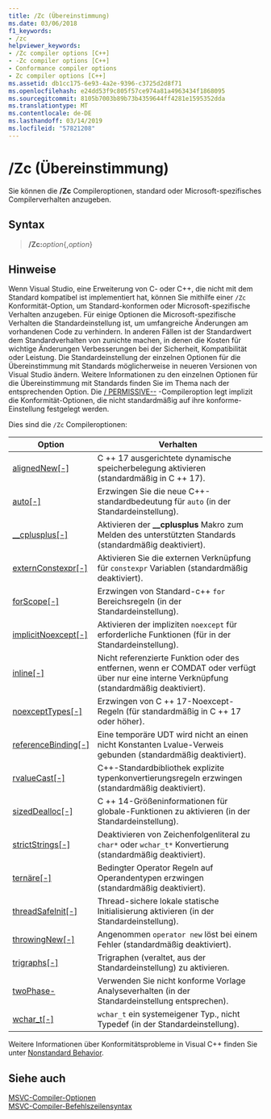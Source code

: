 ```yaml
---
title: /Zc (Übereinstimmung)
ms.date: 03/06/2018
f1_keywords:
- /zc
helpviewer_keywords:
- /Zc compiler options [C++]
- -Zc compiler options [C++]
- Conformance compiler options
- Zc compiler options [C++]
ms.assetid: db1cc175-6e93-4a2e-9396-c3725d2d8f71
ms.openlocfilehash: e24dd53f9c805f57ce974a81a4963434f1868095
ms.sourcegitcommit: 8105b7003b89b73b4359644ff4281e1595352dda
ms.translationtype: MT
ms.contentlocale: de-DE
ms.lasthandoff: 03/14/2019
ms.locfileid: "57821208"
---
```

# <a name="zc-conformance"></a>/Zc (Übereinstimmung)

Sie können die **/Zc** Compileroptionen, standard oder Microsoft-spezifisches Compilerverhalten anzugeben.

## <a name="syntax"></a>Syntax

> **/Zc:**_option_{,_option_}

## <a name="remarks"></a>Hinweise

Wenn Visual Studio, eine Erweiterung von C- oder C++, die nicht mit dem Standard kompatibel ist implementiert hat, können Sie mithilfe einer `/Zc` Konformität-Option, um Standard-konformen oder Microsoft-spezifische Verhalten anzugeben. Für einige Optionen die Microsoft-spezifische Verhalten die Standardeinstellung ist, um umfangreiche Änderungen am vorhandenen Code zu verhindern. In anderen Fällen ist der Standardwert dem Standardverhalten von zunichte machen, in denen die Kosten für wichtige Änderungen Verbesserungen bei der Sicherheit, Kompatibilität oder Leistung. Die Standardeinstellung der einzelnen Optionen für die Übereinstimmung mit Standards möglicherweise in neueren Versionen von Visual Studio ändern. Weitere Informationen zu den einzelnen Optionen für die Übereinstimmung mit Standards finden Sie im Thema nach der entsprechenden Option. Die [/ PERMISSIVE--](permissive-standards-conformance.md) -Compileroption legt implizit die Konformität-Optionen, die nicht standardmäßig auf ihre konforme-Einstellung festgelegt werden.

Dies sind die `/Zc` Compileroptionen:

|Option|Verhalten|
|---|---|
|[alignedNew\[-\]](zc-alignednew.md)|C ++ 17 ausgerichtete dynamische speicherbelegung aktivieren (standardmäßig in C ++ 17).|
|[auto\[-\]](zc-auto-deduce-variable-type.md)|Erzwingen Sie die neue C++-standardbedeutung für `auto` (in der Standardeinstellung).|
|[__cplusplus\[-\]](zc-cplusplus.md)|Aktivieren der **__cplusplus** Makro zum Melden des unterstützten Standards (standardmäßig deaktiviert).|
|[externConstexpr\[-\]](zc-externconstexpr.md)|Aktivieren Sie die externen Verknüpfung für `constexpr` Variablen (standardmäßig deaktiviert).|
|[forScope\[-\]](zc-forscope-force-conformance-in-for-loop-scope.md)|Erzwingen von Standard-c++ `for` Bereichsregeln (in der Standardeinstellung).|
|[implicitNoexcept\[-\]](zc-implicitnoexcept-implicit-exception-specifiers.md)|Aktivieren der impliziten `noexcept` für erforderliche Funktionen (für in der Standardeinstellung).|
|[inline\[-\]](zc-inline-remove-unreferenced-comdat.md)|Nicht referenzierte Funktion oder des entfernen, wenn er COMDAT oder verfügt über nur eine interne Verknüpfung (standardmäßig deaktiviert).|
|[noexceptTypes\[-\]](zc-noexcepttypes.md)|Erzwingen von C ++ 17-Noexcept-Regeln (für standardmäßig in C ++ 17 oder höher).|
|[referenceBinding\[-\]](zc-referencebinding-enforce-reference-binding-rules.md)|Eine temporäre UDT wird nicht an einen nicht Konstanten Lvalue-Verweis gebunden (standardmäßig deaktiviert).|
|[rvalueCast\[-\]](zc-rvaluecast-enforce-type-conversion-rules.md)|C++-Standardbibliothek explizite typenkonvertierungsregeln erzwingen (standardmäßig deaktiviert).|
|[sizedDealloc\[-\]](zc-sizeddealloc-enable-global-sized-dealloc-functions.md)|C ++ 14-Größeninformationen für globale-Funktionen zu aktivieren (in der Standardeinstellung).|
|[strictStrings\[-\]](zc-strictstrings-disable-string-literal-type-conversion.md)|Deaktivieren von Zeichenfolgenliteral zu `char*` oder `wchar_t*` Konvertierung (standardmäßig deaktiviert).|
|[ternäre\[-\]](zc-ternary.md)|Bedingter Operator Regeln auf Operandentypen erzwingen (standardmäßig deaktiviert).|
|[threadSafeInit\[-\]](zc-threadsafeinit-thread-safe-local-static-initialization.md)|Thread-sichere lokale statische Initialisierung aktivieren (in der Standardeinstellung).|
|[throwingNew\[-\]](zc-throwingnew-assume-operator-new-throws.md)|Angenommen `operator new` löst bei einem Fehler (standardmäßig deaktiviert).|
|[trigraphs\[-\]](zc-trigraphs-trigraphs-substitution.md)|Trigraphen (veraltet, aus der Standardeinstellung) zu aktivieren.|
|[twoPhase-](zc-twophase.md)|Verwenden Sie nicht konforme Vorlage Analyseverhalten (in der Standardeinstellung entsprechen).|
|[wchar_t\[-\]](zc-wchar-t-wchar-t-is-native-type.md)|`wchar_t` ein systemeigener Typ., nicht Typedef (in der Standardeinstellung).|

Weitere Informationen über Konformitätsprobleme in Visual C++ finden Sie unter [Nonstandard Behavior](../../cpp/nonstandard-behavior.md).

## <a name="see-also"></a>Siehe auch

[MSVC-Compiler-Optionen](compiler-options.md)<br/>
[MSVC-Compiler-Befehlszeilensyntax](compiler-command-line-syntax.md)
